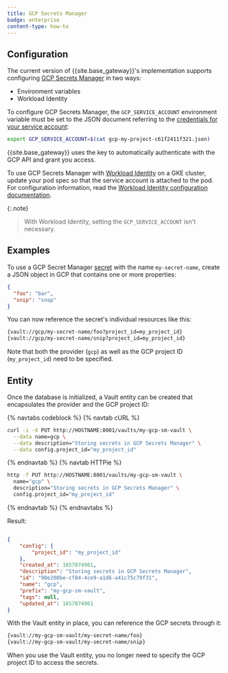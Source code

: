```yaml
---
title: GCP Secrets Manager
badge: enterprise
content-type: how-to
---
```


## Configuration

The current version of {{site.base_gateway}}'s implementation supports
configuring
[GCP Secrets Manager](https://cloud.google.com/secret-manager/) in two
ways:

* Environment variables
* Workload Identity

To configure GCP Secrets Manager, the `GCP_SERVICE_ACCOUNT`
environment variable must be set to the JSON document referring to the
[credentials for your service account](https://cloud.google.com/iam/docs/creating-managing-service-account-keys):

```bash
export GCP_SERVICE_ACCOUNT=$(cat gcp-my-project-c61f2411f321.json)
```

{{site.base_gateway}} uses the key to automatically authenticate
with the GCP API and grant you access.

To use GCP Secrets Manager with
[Workload Identity](https://cloud.google.com/kubernetes-engine/docs/how-to/workload-identity)
on a GKE cluster, update your pod spec so that the service account is
attached to the pod. For configuration information, read the [Workload
Identity configuration
documentation](https://cloud.google.com/kubernetes-engine/docs/how-to/workload-identity#authenticating_to).

{:.note}
> With Workload Identity, setting the `GCP_SERVICE_ACCOUNT` isn't necessary.

## Examples

To use a GCP Secret Manager
[secret](https://cloud.google.com/secret-manager/docs/reference/rest/v1/projects.secrets)
with the name `my-secret-name`, create a JSON object in GCP that
contains one or more properties:

```json
{
  "foo": "bar",
  "snip": "snap"
}
```

You can now reference the secret's individual resources like this:

```bash
{vault://gcp/my-secret-name/foo?project_id=my_project_id}
{vault://gcp/my-secret-name/snip?project_id=my_project_id}
```

Note that both the provider (`gcp`) as well as the GCP project ID
(`my_project_id`) need to be specified.

## Entity

Once the database is initialized, a Vault entity can be created
that encapsulates the provider and the GCP project ID:

{% navtabs codeblock %}
{% navtab cURL %}

```bash
curl -i -X PUT http://HOSTNAME:8001/vaults/my-gcp-sm-vault \
  --data name=gcp \
  --data description="Storing secrets in GCP Secrets Manager" \
  --data config.project_id="my_project_id"
```

{% endnavtab %}
{% navtab HTTPie %}

```bash
http -f PUT http://HOSTNAME:8001/vaults/my-gcp-sm-vault \
  name="gcp" \
  description="Storing secrets in GCP Secrets Manager" \
  config.project_id="my_project_id"
```

{% endnavtab %}
{% endnavtabs %}

Result:

```json

{
    "config": {
        "project_id": "my_project_id"
    },
    "created_at": 1657874961,
    "description": "Storing secrets in GCP Secrets Manager",
    "id": "90e200be-cf84-4ce9-a1d6-a41c75c79f31",
    "name": "gcp",
    "prefix": "my-gcp-sm-vault",
    "tags": null,
    "updated_at": 1657874961
}
```

With the Vault entity in place, you can reference the GCP secrets
through it:

```bash
{vault://my-gcp-sm-vault/my-secret-name/foo}
{vault://my-gcp-sm-vault/my-secret-name/snip}
```

When you use the Vault entity, you no longer need to specify the GCP project ID to access the secrets.
